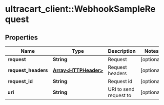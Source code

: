 # ultracart_client::WebhookSampleRequest

## Properties
Name | Type | Description | Notes
------------ | ------------- | ------------- | -------------
**request** | **String** | Request | [optional] 
**request_headers** | [**Array&lt;HTTPHeader&gt;**](HTTPHeader.md) | Request headers | [optional] 
**request_id** | **String** | Request id | [optional] 
**uri** | **String** | URI to send request to | [optional] 


